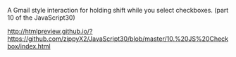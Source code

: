 A Gmail style interaction for holding shift while you select checkboxes.  (part 10 of the JavaScript30)

http://htmlpreview.github.io/?https://github.com/zippyX2/JavaScript30/blob/master/10.%20JS%20Checkbox/index.html
